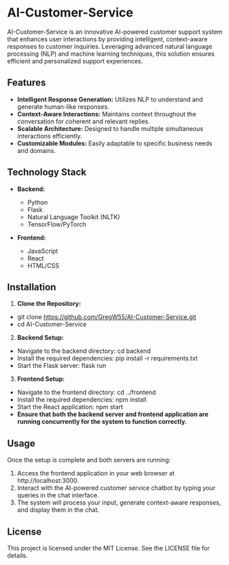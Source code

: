 # AI-Customer-Service

AI-Customer-Service is an innovative AI-powered customer support system that enhances user interactions by providing intelligent, context-aware responses to customer inquiries. Leveraging advanced natural language processing (NLP) and machine learning techniques, this solution ensures efficient and personalized support experiences.

## Features

- **Intelligent Response Generation:** Utilizes NLP to understand and generate human-like responses.
- **Context-Aware Interactions:** Maintains context throughout the conversation for coherent and relevant replies.
- **Scalable Architecture:** Designed to handle multiple simultaneous interactions efficiently.
- **Customizable Modules:** Easily adaptable to specific business needs and domains.

## Technology Stack

- **Backend:**
  - Python
  - Flask
  - Natural Language Toolkit (NLTK)
  - TensorFlow/PyTorch

- **Frontend:**
  - JavaScript
  - React
  - HTML/CSS

## Installation

1. **Clone the Repository:**
- git clone https://github.com/GregW55/AI-Customer-Service.git
- cd AI-Customer-Service
2. **Backend Setup:**
- Navigate to the backend directory: cd backend
- Install the required dependencies: pip install -r requirements.txt
- Start the Flask server: flask run
3. **Frontend Setup:**
- Navigate to the frontend directory: cd ../frontend
- Install the required dependencies: npm install
- Start the React application: npm start
- **Ensure that both the backend server and frontend application are running concurrently for the system to function correctly.**

## Usage
Once the setup is complete and both servers are running:

1. Access the frontend application in your web browser at http://localhost:3000.
2. Interact with the AI-powered customer service chatbot by typing your queries in the chat interface.
3. The system will process your input, generate context-aware responses, and display them in the chat.


## License
This project is licensed under the MIT License. See the LICENSE file for details.
